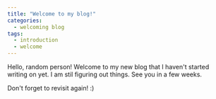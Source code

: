 ```yaml
---
title: "Welcome to my blog!"
categories:
  - welcoming blog
tags:
  - introduction
  - welcome
---
```


Hello, random person! Welcome to my new blog that I haven't started writing on yet. I am stil figuring out things. See you in a few weeks. 

Don't forget to revisit again! :)
